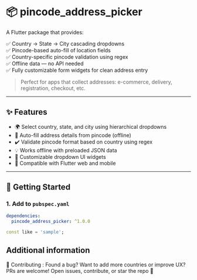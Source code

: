 # 📦 pincode_address_picker

A Flutter package that provides:

✅ Country → State → City cascading dropdowns  
✅ Pincode-based auto-fill of location fields  
✅ Country-specific pincode validation using regex  
✅ Offline data — no API needed  
✅ Fully customizable form widgets for clean address entry

> Perfect for apps that collect addresses: e-commerce, delivery, registration, checkout, etc.

---

## ✨ Features

- 🌍 Select country, state, and city using hierarchical dropdowns
- 📮 Auto-fill address details from pincode (offline)
- ✔️ Validate pincode format based on country using regex
- 💡 Works offline with preloaded JSON data
- 🎨 Customizable dropdown UI widgets
- 📱 Compatible with Flutter web and mobile

---

## 🚀 Getting Started

### 1. Add to `pubspec.yaml`

```yaml
dependencies:
  pincode_address_picker: ^1.0.0
```

```dart
const like = 'sample';
```

## Additional information

🙌 Contributing : 
Found a bug? Want to add more countries or improve UX?
PRs are welcome! Open issues, contribute, or star the repo 💙
